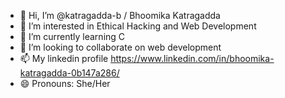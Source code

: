 - 👋 Hi, I’m @katragadda-b / Bhoomika Katragadda
- 👀 I’m interested in Ethical Hacking and Web Development
- 🌱 I’m currently learning C
- 💞️ I’m looking to collaborate on web development
- 📫 My linkedin profile https://www.linkedin.com/in/bhoomika-katragadda-0b147a286/
- 😄 Pronouns: She/Her


<!---
katragadda-b/katragadda-b is a ✨ special ✨ repository because its `README.md` (this file) appears on your GitHub profile.
You can click the Preview link to take a look at your changes.
--->

